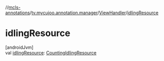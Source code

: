 //[mcls-annotations](../../../index.md)/[tv.mycujoo.annotation.manager](../index.md)/[ViewHandler](index.md)/[idlingResource](idling-resource.md)

# idlingResource

[androidJvm]\
val [idlingResource](idling-resource.md): [CountingIdlingResource](https://developer.android.com/reference/kotlin/androidx/test/espresso/idling/CountingIdlingResource.html)
